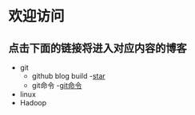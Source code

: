﻿# 欢迎访问
## 点击下面的链接将进入对应内容的博客
- git
	- github blog build
 	-[star](https://github.com/guxin0729/guxin0729.github.io/blob/master/He.md)
	- git命令
	-[git命令](https://github.com/guxin0729/guxin0729.github.io/blob/master/1017.md)
- linux
- Hadoop	
